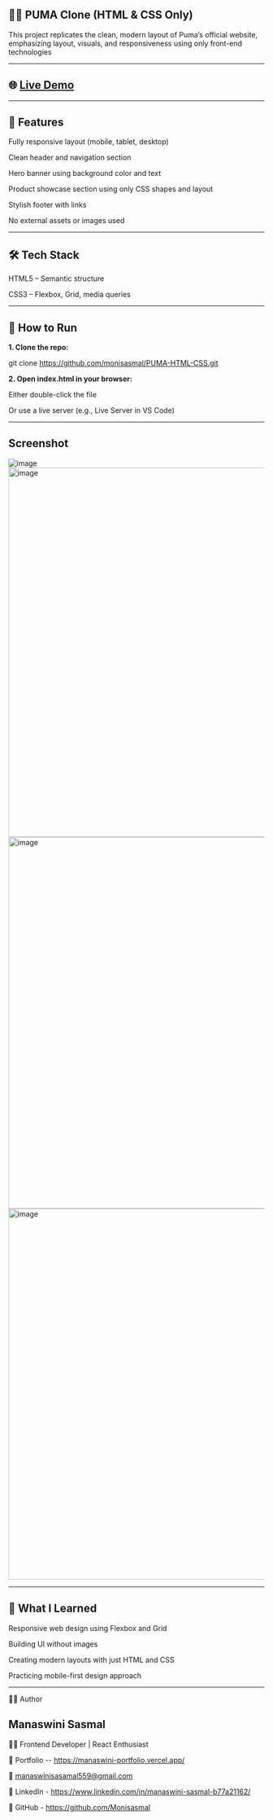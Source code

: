 ## 🏃‍♀️ PUMA  Clone (HTML & CSS Only)

This project replicates the clean, modern layout of Puma’s official website, emphasizing layout, visuals, and responsiveness using only front-end technologies

---


## 🌐 [Live Demo](https://monisasmal.github.io/PUMA-HTML-CSS/)

---

## 📌 Features

Fully responsive layout (mobile, tablet, desktop)

Clean header and navigation section

Hero banner using background color and text

Product showcase section using only CSS shapes and layout

Stylish footer with links

No external assets or images used

---


## 🛠 Tech Stack

HTML5 – Semantic structure

CSS3 – Flexbox, Grid, media queries

---


## 🚀 How to Run

**1. Clone the repo:**

git clone https://github.com/monisasmal/PUMA-HTML-CSS.git

**2. Open index.html in your browser:**

Either double-click the file

Or use a live server (e.g., Live Server in VS Code)

---


## Screenshot

![image](https://github.com/user-attachments/assets/ca71284b-7880-467a-a5cc-25530471f8da)
<img width="1366" height="726" alt="image" src="https://github.com/user-attachments/assets/a22c8907-b73d-41e9-8b1c-d3974c9484c0" />
<img width="1366" height="730" alt="image" src="https://github.com/user-attachments/assets/9712d40d-4c5e-4a85-af5d-1c4070635dd5" />
<img width="1366" height="729" alt="image" src="https://github.com/user-attachments/assets/9650d232-8154-494f-9bd0-b9bee39df581" />

---


## 🎯 What I Learned

Responsive web design using Flexbox and Grid

Building UI without images

Creating modern layouts with just HTML and CSS

Practicing mobile-first design approach

---

🙋‍♀️ Author

## Manaswini Sasmal

👩‍💻 Frontend Developer | React Enthusiast

🔗 Portfolio -- https://manaswini-portfolio.vercel.app/

📧 manaswinisasamal559@gmail.com

🔗 LinkedIn - https://www.linkedin.com/in/manaswini-sasmal-b77a21162/

🔗 GitHub - https://github.com/Monisasmal






